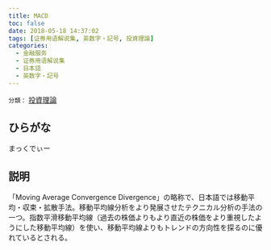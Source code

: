 ```yaml
---
title: MACD
toc: false
date: 2018-05-18 14:37:02
tags: [证券用语解说集, 英数字・記号, 投資理論]
categories:
  - 金融服务
  - 证券用语解说集
  - 日本語
  - 英数字・記号
---
```


`分類：` [投資理論](/tags/投資理論/)

## ひらがな

まっくでぃー

## 説明

「Moving Average Convergence Divergence」の略称で、日本語では移動平均・収束・拡散手法。移動平均線分析をより発展させたテクニカル分析の手法の一つ。指数平滑移動平均線（過去の株価よりもより直近の株価をより重視したようにした移動平均線）を使い、移動平均線よりもトレンドの方向性を探るのに優れているとされる。
